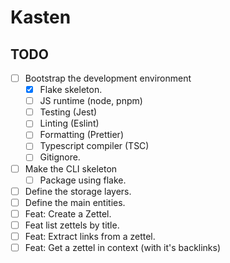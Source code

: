 # Kasten

## TODO

- [ ] Bootstrap the development environment
  - [x] Flake skeleton.
  - [ ] JS runtime (node, pnpm)
  - [ ] Testing (Jest)
  - [ ] Linting (Eslint)
  - [ ] Formatting (Prettier)
  - [ ] Typescript compiler (TSC)
  - [ ] Gitignore.
- [ ] Make the CLI skeleton
  - [ ] Package using flake.
- [ ] Define the storage layers.
- [ ] Define the main entities.
- [ ] Feat: Create a Zettel.
- [ ] Feat list zettels by title.
- [ ] Feat: Extract links from a zettel.
- [ ] Feat: Get a zettel in context (with it's backlinks)
